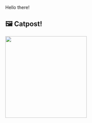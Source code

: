 Hello there!



## 🖼️ Catpost!

<sub>
    <img src="https://cdn2.thecatapi.com/images/Bx3q8af7W.jpg" height="256">
</sub>

